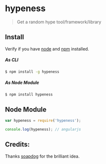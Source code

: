 # hypeness

> Get a random hype tool/framework/library

## Install

Verify if you have [node](http://nodejs.org/) and [npm](https://www.npmjs.org/) installed.

##### As CLI

```sh
$ npm install -g hypeness
```

##### As Node Module

```sh
$ npm install hypeness
```

## Node Module

```javascript
var hypeness = require('hypeness');

console.log(hypeness); // angularjs
```

## Credits:

Thanks [soapdog](http://github.com/soapdog) for the brilliant idea.
